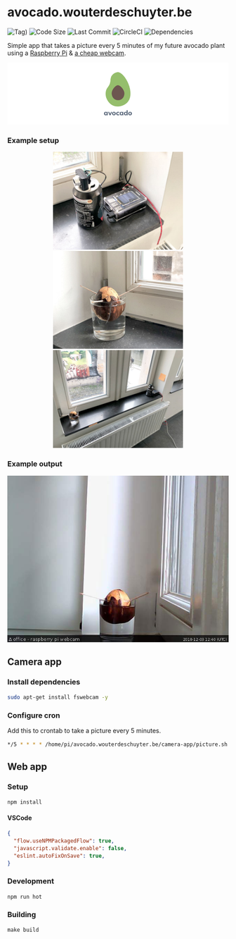 # avocado.wouterdeschuyter.be

![Tag)](https://img.shields.io/github/tag/wouterds/avocado.wouterdeschuyter.be.svg)
![Code Size](https://img.shields.io/github/languages/code-size/wouterds/avocado.wouterdeschuyter.be.svg)
![Last Commit](https://img.shields.io/github/last-commit/wouterds/avocado.wouterdeschuyter.be.svg)
![CircleCI](https://circleci.com/gh/wouterds/avocado.wouterdeschuyter.be.svg?style=shield)
![Dependencies](https://img.shields.io/david/wouterds/avocado.wouterdeschuyter.be.svg)

Simple app that takes a picture every 5 minutes of my future avocado plant using a [Raspberry Pi](https://www.raspberrypi.org/) & [a cheap webcam](https://www.ebay.com/itm/163188849225).

![Poster](resources/images/github-poster.png?raw=true)

### Example setup

<p align="center">
<img src="resources/images/setup-1.jpg?raw=true" width="296" alt="setup" />
<img src="resources/images/setup-2.jpg?raw=true" width="296" alt="setup" />
<img src="resources/images/setup-3.jpg?raw=true" width="296" alt="setup" />
</p>

### Example output

![Example Picture](resources/images/example.jpg?raw=true)

## Camera app

### Install dependencies

```bash
sudo apt-get install fswebcam -y
```

### Configure cron

Add this to crontab to take a picture every 5 minutes.

```bash
*/5 * * * * /home/pi/avocado.wouterdeschuyter.be/camera-app/picture.sh > /dev/null 2>&1
```

## Web app

### Setup

```shell
npm install
```

#### VSCode

```json
{
  "flow.useNPMPackagedFlow": true,
  "javascript.validate.enable": false,
  "eslint.autoFixOnSave": true,
}
```

### Development

```shell
npm run hot
```

### Building

```shell
make build
```
